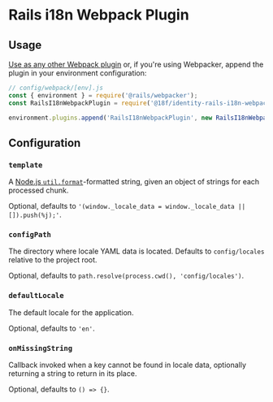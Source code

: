# Rails i18n Webpack Plugin

## Usage

[Use as any other Webpack plugin](https://webpack.js.org/concepts/#plugins) or, if you're using Webpacker, append the plugin in your environment configuration:

```js
// config/webpack/[env].js
const { environment } = require('@rails/webpacker');
const RailsI18nWebpackPlugin = require('@18f/identity-rails-i18n-webpack-plugin');

environment.plugins.append('RailsI18nWebpackPlugin', new RailsI18nWebpackPlugin());
```

## Configuration

### `template`

A [Node.js `util.format`](https://nodejs.org/api/util.html#util_util_format_format_args)-formatted string, given an object of strings for each processed chunk.

Optional, defaults to `'(window._locale_data = window._locale_data || []).push(%j);'`.

### `configPath`

The directory where locale YAML data is located. Defaults to `config/locales` relative to the project root.

Optional, defaults to `path.resolve(process.cwd(), 'config/locales')`.

### `defaultLocale`

The default locale for the application.

Optional, defaults to `'en'`.

### `onMissingString`

Callback invoked when a key cannot be found in locale data, optionally returning a string to return in its place.

Optional, defaults to `() => {}`.
